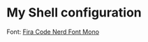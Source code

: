 # My Shell configuration

Font: [Fira Code Nerd Font Mono](https://github.com/ryanoasis/nerd-fonts/blob/master/patched-fonts/FiraCode/Retina/complete/Fira%20Code%20Retina%20Nerd%20Font%20Complete%20Windows%20Compatible.ttf)
